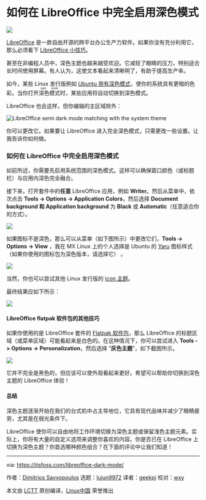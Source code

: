 [#]: collector: (lujun9972)
[#]: translator: (geekpi)
[#]: reviewer: (wxy)
[#]: publisher: (wxy)
[#]: url: (https://linux.cn/article-12893-1.html)
[#]: subject: (How to Go Full Dark Mode With LibreOffice)
[#]: via: (https://itsfoss.com/libreoffice-dark-mode/)
[#]: author: (Dimitrios Savvopoulos https://itsfoss.com/author/dimitrios/)

如何在 LibreOffice 中完全启用深色模式
======

![](https://img.linux.net.cn/data/attachment/album/202012/07/083812n0zgss9qt175pm9z.jpg)

[LibreOffice][1] 是一款自由开源的跨平台办公生产力软件。如果你没有充分利用它，那么必须看下 [LibreOffice 小技巧][2]。

甚至在非编程人员中，深色主题也越来越受欢迎。它减轻了眼睛的压力，特别适合长时间使用屏幕。有人认为，这使文本看起来清晰明了，有助于提高生产率。

如今，某些 Linux 发行版例如 [Ubuntu 带有深色模式][3]，使你的系统具有更暗的色彩。当你打开<ruby>深色模式<rt>dark mode</rt></ruby>时，某些应用将自动切换到深色模式。

LibreOffice 也会这样，但你编辑的主区域除外：

![LibreOffice semi dark mode matching with the system theme][4]

你可以更改它。如果要让 LibreOffice 进入完全深色模式，只需更改一些设置。让我告诉你如何做。

### 如何在 LibreOffice 中完全启用深色模式

如前所述，你需要先启用系统范围的深色模式。这样可以确保窗口颜色（或标题栏）与应用内深色完全融合。

接下来，打开套件中的**任意** LibreOffice 应用，例如 **Writer**。然后从菜单中，依次点击 **Tools -> Options -> Application Colors**，然后选择 **Document background 和 Application background** 为 **Black** 或 **Automatic**（任意适合你的方式）。

![][5]

如果图标不是深色，那么可以从菜单（如下图所示）中更改它们，**Tools -> Options -> View** ，我在 MX Linux 上的个人选择是 Ubuntu 的 [Yaru][6] 图标样式（如果你使用的图标包为深色版本，请选择它） 。

![][7]

当然，你也可以尝试其他 Linux 发行版的 [icon 主题][8]。

最终结果应如下所示：

![][9]

#### LibreOffice flatpak 软件包的其他技巧

如果你使用的是 LibreOffice 套件的 [Flatpak 软件包][10]，那么 LibreOffice 的标题区域（或菜单区域）可能看起来是白色的。在这种情况下，你可以尝试进入 **Tools -> Options -> Personalization**，然后选择 “**灰色主题**”，如下截图所示。

![][11]

它并不完全是黑色的，但应该可以使外观看起来更好。希望可以帮助你切换到深色主题的 LibreOffice 体验！

#### 总结

深色主题逐渐开始在我们的台式机中占主导地位，它具有现代品味并减少了眼睛疲劳，尤其是在弱光条件下。

LibreOffice 使你可以自由地将工作环境切换为深色主题或保留浅色主题元素。实际上，你将有大量的自定义选项来调整你喜欢的内容。你是否已在 LibreOffice 上切换为深色主题？你首选哪种颜色组合？在下面的评论中让我们知道！

--------------------------------------------------------------------------------

via: https://itsfoss.com/libreoffice-dark-mode/

作者：[Dimitrios Savvopoulos][a]
选题：[lujun9972][b]
译者：[geekpi](https://github.com/geekpi)
校对：[wxy](https://github.com/wxy)

本文由 [LCTT](https://github.com/LCTT/TranslateProject) 原创编译，[Linux中国](https://linux.cn/) 荣誉推出

[a]: https://itsfoss.com/author/dimitrios/
[b]: https://github.com/lujun9972
[1]: https://www.libreoffice.org
[2]: https://itsfoss.com/libreoffice-tips/
[3]: https://itsfoss.com/dark-mode-ubuntu/
[4]: https://i1.wp.com/itsfoss.com/wp-content/uploads/2020/11/libreOffice-dark-mode.png?resize=799%2C450&ssl=1
[5]: https://i1.wp.com/itsfoss.com/wp-content/uploads/2020/11/1-libreoffice-application-colours.png?resize=800%2C551&ssl=1
[6]: https://extensions.libreoffice.org/en/extensions/show/yaru-icon-theme
[7]: https://i0.wp.com/itsfoss.com/wp-content/uploads/2020/11/2-libreoffice-iconstyle-1.png?resize=800%2C531&ssl=1
[8]: https://itsfoss.com/best-icon-themes-ubuntu-16-04/
[9]: https://i2.wp.com/itsfoss.com/wp-content/uploads/2020/11/3-libreoffice-dark.png?resize=800%2C612&ssl=1
[10]: https://itsfoss.com/what-is-flatpak/
[11]: https://i2.wp.com/itsfoss.com/wp-content/uploads/2020/11/libre-office-personalization.png?resize=800%2C636&ssl=1
